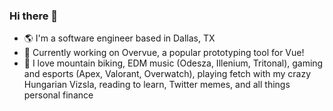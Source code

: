 ### Hi there 👋
- :earth_americas: I'm a software engineer based in Dallas, TX
- :ghost: Currently working on Overvue, a popular prototyping tool for Vue!
- :palm_tree: I love mountain biking, EDM music (Odesza, Illenium, Tritonal), gaming and esports (Apex, Valorant, Overwatch), playing fetch with my crazy Hungarian Vizsla, reading to learn, Twitter memes, and all things personal finance
<!--
**lindenyoung/lindenyoung** is a ✨ _special_ ✨ repository because its `README.md` (this file) appears on your GitHub profile.

Here are some ideas to get you started:

- 🔭 I’m currently working on ...
- 🌱 I’m currently learning ...
- 👯 I’m looking to collaborate on ...
- 🤔 I’m looking for help with ...
- 💬 Ask me about ...
- 📫 How to reach me: ...
- 😄 Pronouns: ...
- ⚡ Fun fact: ...
-->
